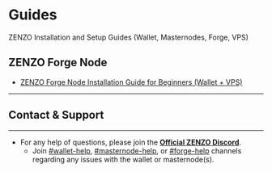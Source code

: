# Guides
ZENZO Installation and Setup Guides (Wallet, Masternodes, Forge, VPS)

## ZENZO Forge Node
* [ZENZO Forge Node Installation Guide for Beginners (Wallet + VPS)](https://github.com/ZENZO-Ecosystem/Guides/blob/master/ZENZO%20Forge%20Node%20Install%20Guide.md)
***

## Contact & Support
***

* For any help of questions, please join the [**Official ZENZO Discord**](https://discord.gg/BbQwvjq).
  * Join [#wallet-help](https://discord.gg/ff8JwH5), [#masternode-help](https://discord.gg/dnnrv9EQnW), or [#forge-help](https://discord.gg/A9vd4VXUxx) channels regarding any issues with the wallet or masternode(s).
